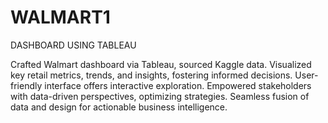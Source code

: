 # WALMART1
DASHBOARD USING  TABLEAU

Crafted Walmart dashboard via Tableau, sourced Kaggle data. Visualized key retail metrics, trends, and insights, fostering informed decisions. User-friendly interface offers interactive exploration. Empowered stakeholders with data-driven perspectives, optimizing strategies. Seamless fusion of data and design for actionable business intelligence.
